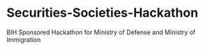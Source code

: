 # Securities-Societies-Hackathon
BIH Sponsored Hackathon for Ministry of Defense and Ministry of Immigration
